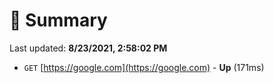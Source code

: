 # 📖 Summary
Last updated: **8/23/2021, 2:58:02 PM**

- `GET` [https://google.com](https://google.com) - **Up** (171ms)
